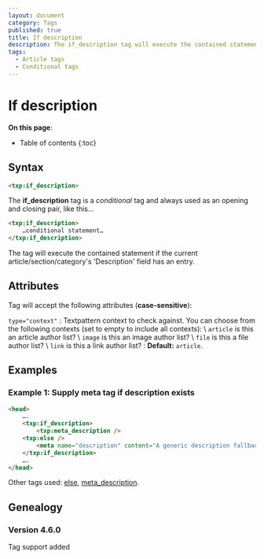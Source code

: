 ```yaml
---
layout: document
category: Tags
published: true
title: If description
description: The if_description tag will execute the contained statement if the current article/section/category's 'Description' field has an entry.
tags:
  - Article tags
  - Conditional tags
---
```


# If description

**On this page**:

* Table of contents
{:toc}

## Syntax

~~~ html
<txp:if_description>
~~~

The **if_description** tag is a *conditional* tag and always used as an opening and closing pair, like this…

~~~ html
<txp:if_description>
    …conditional statement…
</txp:if_description>
~~~

The tag will execute the contained statement if the current article/section/category's 'Description' field has an entry.

## Attributes

Tag will accept the following attributes (**case-sensitive**):

`type="context"`
: Textpattern context to check against. You can choose from the following contexts (set to empty to include all contexts): \\
`article` is this an article author list? \\
`image` is this an image author list? \\
`file` is this a file author list? \\
`link` is this a link author list?
: **Default:** `article`.

## Examples

### Example 1: Supply meta tag if description exists

~~~ html
<head>
    ….
    <txp:if_description>
        <txp:meta_description />
    <txp:else />
        <meta name="description" content="A generic description fallback, possibly about bacon." />
    </txp:if_description>
    ….
</head>
~~~

Other tags used: [else](/tags/else), [meta_description](/tags/meta_description).

## Genealogy

### Version 4.6.0

Tag support added
